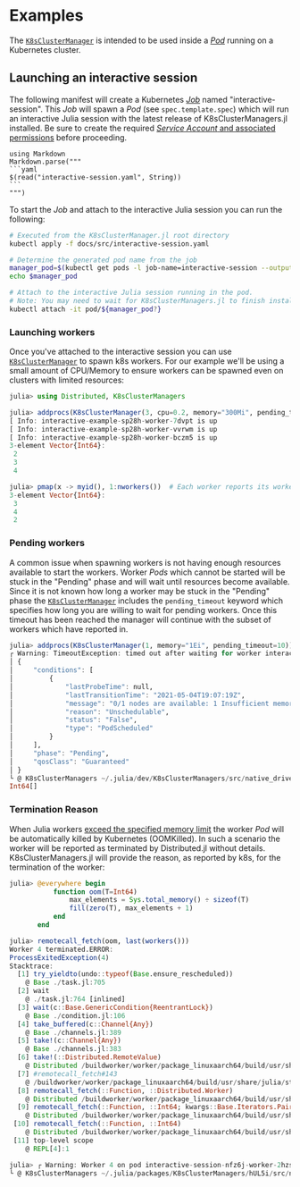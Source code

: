 Examples
========

The [`K8sClusterManager`](@ref) is intended to be used inside a [_Pod_](https://kubernetes.io/docs/concepts/workloads/pods/)
running on a Kubernetes cluster.

## Launching an interactive session

The following manifest will create a Kubernetes [_Job_](https://kubernetes.io/docs/concepts/workloads/controllers/job/)
named "interactive-session". This _Job_ will spawn a _Pod_ (see `spec.template.spec`) which will
run an interactive Julia session with the latest release of K8sClusterManagers.jl installed.
Be sure to create the required [_Service Account_ and associated permissions](../patterns/#required-permissions)
before proceeding.

````@eval
using Markdown
Markdown.parse("""
```yaml
$(read("interactive-session.yaml", String))
```
""")
````

To start the _Job_ and attach to the interactive Julia session you can run the following:

```sh
# Executed from the K8sClusterManager.jl root directory
kubectl apply -f docs/src/interactive-session.yaml

# Determine the generated pod name from the job
manager_pod=$(kubectl get pods -l job-name=interactive-session --output=jsonpath='{.items[*].metadata.name}')
echo $manager_pod

# Attach to the interactive Julia session running in the pod.
# Note: You may need to wait for K8sClusterManagers.jl to finish installing
kubectl attach -it pod/${manager_pod?}
```

### Launching workers

Once you've attached to the interactive session you can use [`K8sClusterManager`](@ref) to
spawn k8s workers. For our example we'll be using a small amount of CPU/Memory to ensure
workers can be spawned even on clusters with limited resources:

```julia
julia> using Distributed, K8sClusterManagers

julia> addprocs(K8sClusterManager(3, cpu=0.2, memory="300Mi", pending_timeout=30))
[ Info: interactive-example-sp28h-worker-7dvpt is up
[ Info: interactive-example-sp28h-worker-vvrwm is up
[ Info: interactive-example-sp28h-worker-bczm5 is up
3-element Vector{Int64}:
 2
 3
 4

julia> pmap(x -> myid(), 1:nworkers())  # Each worker reports its worker ID
3-element Vector{Int64}:
 3
 4
 2
```

### Pending workers

A common issue when spawning workers is not having enough resources available to start the
workers. Worker _Pods_ which cannot be started will be stuck in the "Pending" phase and will
wait until resources become available. Since it is not known how long a worker may be stuck
in the "Pending" phase the [`K8sClusterManager`](@ref) includes the `pending_timeout`
keyword which specifies how long you are willing to wait for pending workers. Once this
timeout has been reached the manager will continue with the subset of workers which have
reported in.

```julia
julia> addprocs(K8sClusterManager(1, memory="1Ei", pending_timeout=10))  # Request 1 exbibyte of memory
┌ Warning: TimeoutException: timed out after waiting for worker interactive-session-d7jfb-worker-ffvnm to start for 10 seconds, with status:
│ {
│     "conditions": [
│         {
│             "lastProbeTime": null,
│             "lastTransitionTime": "2021-05-04T19:07:19Z",
│             "message": "0/1 nodes are available: 1 Insufficient memory.",
│             "reason": "Unschedulable",
│             "status": "False",
│             "type": "PodScheduled"
│         }
│     ],
│     "phase": "Pending",
│     "qosClass": "Guaranteed"
│ }
└ @ K8sClusterManagers ~/.julia/dev/K8sClusterManagers/src/native_driver.jl:113
Int64[]
```

### Termination Reason

When Julia workers [exceed the specified memory limit](https://kubernetes.io/docs/tasks/configure-pod-container/assign-memory-resource/#exceed-a-container-s-memory-limit)
the worker _Pod_ will be automatically killed by Kubernetes (OOMKilled). In such a
scenario the worker will be reported as terminated by Distributed.jl without details.
K8sClusterManagers.jl will provide the reason, as reported by k8s, for the termination of
the worker:

```julia
julia> @everywhere begin
           function oom(T=Int64)
               max_elements = Sys.total_memory() ÷ sizeof(T)
               fill(zero(T), max_elements + 1)
           end
       end

julia> remotecall_fetch(oom, last(workers()))
Worker 4 terminated.ERROR:
ProcessExitedException(4)
Stacktrace:
  [1] try_yieldto(undo::typeof(Base.ensure_rescheduled))
    @ Base ./task.jl:705
  [2] wait
    @ ./task.jl:764 [inlined]
  [3] wait(c::Base.GenericCondition{ReentrantLock})
    @ Base ./condition.jl:106
  [4] take_buffered(c::Channel{Any})
    @ Base ./channels.jl:389
  [5] take!(c::Channel{Any})
    @ Base ./channels.jl:383
  [6] take!(::Distributed.RemoteValue)
    @ Distributed /buildworker/worker/package_linuxaarch64/build/usr/share/julia/stdlib/v1.6/Distributed/src/remotecall.jl:599
  [7] #remotecall_fetch#143
    @ /buildworker/worker/package_linuxaarch64/build/usr/share/julia/stdlib/v1.6/Distributed/src/remotecall.jl:390 [inlined]
  [8] remotecall_fetch(::Function, ::Distributed.Worker)
    @ Distributed /buildworker/worker/package_linuxaarch64/build/usr/share/julia/stdlib/v1.6/Distributed/src/remotecall.jl:386
  [9] remotecall_fetch(::Function, ::Int64; kwargs::Base.Iterators.Pairs{Union{}, Union{}, Tuple{}, NamedTuple{(), Tuple{}}})
    @ Distributed /buildworker/worker/package_linuxaarch64/build/usr/share/julia/stdlib/v1.6/Distributed/src/remotecall.jl:421
 [10] remotecall_fetch(::Function, ::Int64)
    @ Distributed /buildworker/worker/package_linuxaarch64/build/usr/share/julia/stdlib/v1.6/Distributed/src/remotecall.jl:421
 [11] top-level scope
    @ REPL[4]:1

julia> ┌ Warning: Worker 4 on pod interactive-session-nfz6j-worker-2hzsd was terminated due to: OOMKilled
└ @ K8sClusterManagers ~/.julia/packages/K8sClusterManagers/hUL5i/src/native_driver.jl:171
```
